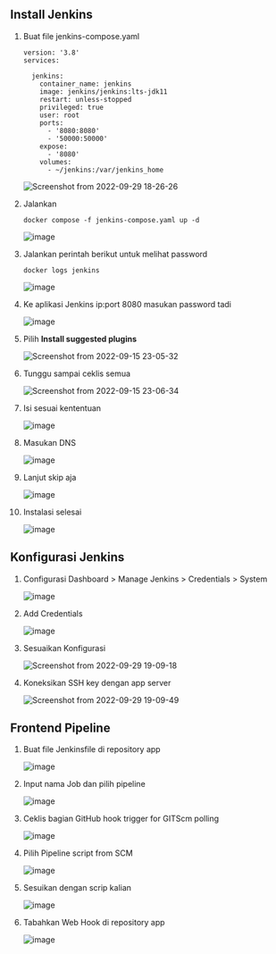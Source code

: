 ## Install Jenkins

1. Buat file jenkins-compose.yaml 

       version: '3.8'
       services:

         jenkins:
           container_name: jenkins
           image: jenkins/jenkins:lts-jdk11
           restart: unless-stopped
           privileged: true
           user: root
           ports:
             - '8080:8080'
             - '50000:50000'
           expose:
             - '8080'
           volumes:
             - ~/jenkins:/var/jenkins_home

   ![Screenshot from 2022-09-29 18-26-26](https://user-images.githubusercontent.com/40049149/193020211-24fb3823-2279-42b8-b159-406dc443eda9.png)

2. Jalankan

       docker compose -f jenkins-compose.yaml up -d

   ![image](https://user-images.githubusercontent.com/40049149/193020805-eb3c9293-e22f-4a3c-ae57-58d380f84e52.png)

3. Jalankan perintah berikut untuk melihat password

       docker logs jenkins

   ![image](https://user-images.githubusercontent.com/40049149/193021151-66809584-d570-48d8-aebd-309e5d4ef2b1.png)

4. Ke aplikasi Jenkins ip:port 8080 masukan password tadi

   ![image](https://user-images.githubusercontent.com/40049149/190452820-2d957736-45a0-4c12-8732-93b1594d1f89.png)

5. Pilih __Install suggested plugins__

   ![Screenshot from 2022-09-15 23-05-32](https://user-images.githubusercontent.com/40049149/190453292-676f9fe5-3f12-474b-b6ae-cca0e465de41.png)

6. Tunggu sampai ceklis semua

   ![Screenshot from 2022-09-15 23-06-34](https://user-images.githubusercontent.com/40049149/190453395-a70de0b1-4822-4b04-b6c4-8bf5a8805af1.png)

7. Isi sesuai kententuan

   ![image](https://user-images.githubusercontent.com/40049149/190453699-54ccaf45-e894-4e4b-8811-4aace8778179.png)

8. Masukan DNS

   ![image](https://user-images.githubusercontent.com/40049149/193024498-5c32886b-00e6-45cd-8af1-da690a4d16a6.png)

9. Lanjut skip aja

    ![image](https://user-images.githubusercontent.com/40049149/190453925-1b3c0c25-f684-4ffb-bebf-83bc15d3a573.png)

10. Instalasi selesai

    ![image](https://user-images.githubusercontent.com/40049149/193024990-c7a83e42-8b96-4b97-b856-9aff1a43a947.png)

## Konfigurasi Jenkins

1. Configurasi Dashboard > Manage Jenkins > Credentials > System

    ![image](https://user-images.githubusercontent.com/40049149/193026161-7e99ae36-cec3-4013-adb1-31d80d7f358a.png)

2. Add Credentials

    ![image](https://user-images.githubusercontent.com/40049149/193026568-c98112e0-34e9-4ae4-b1a8-e346c31cfa2d.png)

3. Sesuaikan Konfigurasi

    ![Screenshot from 2022-09-29 19-09-18](https://user-images.githubusercontent.com/40049149/193027927-981ab5c0-53b8-4fa8-81b3-ece8f137f460.png)
    
4. Koneksikan SSH key dengan app server

    ![Screenshot from 2022-09-29 19-09-49](https://user-images.githubusercontent.com/40049149/193027942-b5dcbe02-0b77-40db-a642-39df39564418.png)

## Frontend Pipeline

1. Buat file Jenkinsfile di repository app

   ![image](https://user-images.githubusercontent.com/40049149/193031295-ba67302c-c5b4-44b5-b954-e4be5ff2209f.png)

2. Input nama Job dan pilih pipeline

   ![image](https://user-images.githubusercontent.com/40049149/193032357-8ff03c60-ba81-4b38-99ae-50a0e08e0756.png)

3. Ceklis bagian GitHub hook trigger for GITScm polling

   ![image](https://user-images.githubusercontent.com/40049149/193032690-5a2105e9-5c99-49e2-a464-47daae759170.png)

4. Pilih Pipeline script from SCM

   ![image](https://user-images.githubusercontent.com/40049149/193032876-5a532e24-d709-4ac7-be2d-564b9ef4576d.png)

5. Sesuikan dengan scrip kalian

   ![image](https://user-images.githubusercontent.com/40049149/193038035-fe3b6209-263f-44ed-ad4e-dcf629ca6ebe.png)

6. Tabahkan Web Hook di repository app

   ![image](https://user-images.githubusercontent.com/40049149/193063961-59d78627-6949-4d0a-98e8-2d245fb62d7f.png)
























